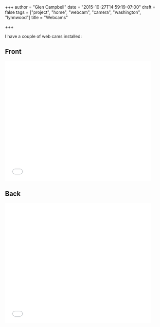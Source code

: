 +++
author = "Glen Campbell"
date = "2015-10-27T14:59:19-07:00"
draft = false
tags = ["project", "home", "webcam", "camera", "washington", "lynnwood"]
title = "Webcams"

+++

I have a couple of web cams installed:

## Front

<iframe type="text/html" frameborder="0" width="480" height="394" src="//video.nest.com/embedded/live/jBDXFb5C0h?autoplay=1" allowfullscreen></iframe>

## Back

<iframe type="text/html" frameborder="0" width="480" height="394" src="//video.nest.com/embedded/live/5iL96TKo1D?autoplay=1" allowfullscreen></iframe>